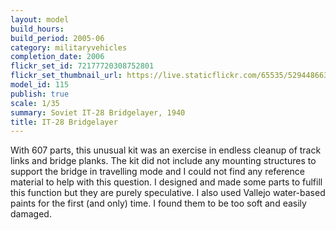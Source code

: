 ```yaml
---
layout: model
build_hours: 
build_period: 2005-06
category: militaryvehicles
completion_date: 2006
flickr_set_id: 72177720308752801
flickr_set_thumbnail_url: https://live.staticflickr.com/65535/52944866368_5f003d28fd_m.jpg
model_id: 115
publish: true
scale: 1/35
summary: Soviet IT-28 Bridgelayer, 1940
title: IT-28 Bridgelayer
---
```


With 607 parts, this unusual kit was an exercise in endless cleanup of track links and bridge planks. The kit did not include any mounting structures to support the bridge in travelling mode and I could not find any reference material to help with this question. I designed and made some parts to fulfill this function but they are purely speculative. I also used Vallejo water-based paints for the first (and only) time. I found them to be too soft and easily damaged.
